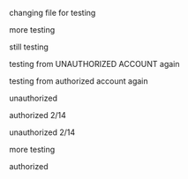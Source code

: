 changing file for testing

more testing

still testing

testing from UNAUTHORIZED ACCOUNT again

testing from authorized account again

unauthorized

authorized 2/14

unauthorized 2/14

more testing

authorized
